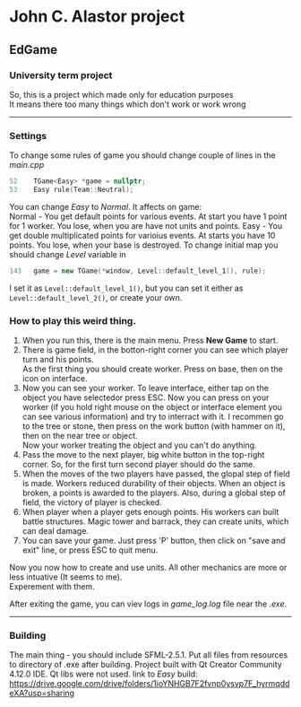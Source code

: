 # John C. Alastor project  
## EdGame
### University term project
So, this is a project which made only for education purposes  
It means there too many things which don't work or work wrong

---

### Settings
To change some rules of game you should change couple of lines in the *main.cpp*  
```C++
52    TGame<Easy> *game = nullptr;
53    Easy rule(Team::Neutral);
```
You can change *Easy* to *Normal*. It affects on game:  
Normal - You get default points for various events. At start you have 1 point for 1 worker. You lose, when you are have not units and points.
Easy - You get double multiplicated points for varioius events. At starts you have 10 points. You lose, when your base is destroyed.
To change initial map you should change *Level* variable in
```C++
143   game = new TGame(*window, Level::default_level_1(), rule);
```
I set it as `Level::default_level_1()`, but you can set it either as `Level::default_level_2()`, or create your own.  

### How to play this weird thing.
1. When you run this, there is the main menu. Press **New Game** to start.  
2. There is game field, in the botton-right corner you can see which player turn and his points.  
As the first thing you should create worker. Press on base, then on the icon on interface.  
3. Now you can see your worker. To leave interface, either tap on the object you have selectedor press ESC.
Now you can press on your worker (if you hold right mouse on the object or interface element
you can see various information) and try to interract with it. I recommen go to the tree or stone,
then press on the work button (with hammer on it), then on the near tree or object.  
Now your worker treating the object and you can't do anything.  
4. Pass the move to the next player, big white button in the top-right corner.
So, for the first turn second player should do the same.
5. When the moves of the two players have passed, the glopal step of field is made.
Workers reduced durability of their objects. When an object is broken, a points is awarded to the players.
Also, during a global step of field, the victory of player is checked.
6. When player when a player gets enough points. His workers can built battle structures.
Magic tower and barrack, they can create units, which can deal damage.  
7. You can save your game. Just press 'P' button, then click on "save and exit" line, or press ESC to quit menu.  
  
Now you now how to create and use units. All other mechanics are more or less intuative (It seems to me).  
Experement with them.  

After exiting the game, you can viev logs in *game_log.log* file near the *.exe*.  

---
### Building
The main thing - you should include SFML-2.5.1.
Put all files from resources to directory of .exe after building.
Project built with Qt Creator Community 4.12.0 IDE. Qt libs were not used.
link to *Easy* build: https://drive.google.com/drive/folders/1ioYNHGB7F2fvnp0ysvp7F_hyrmqddeXA?usp=sharing 

